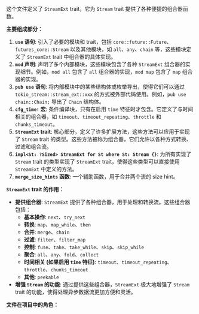 这个文件定义了 `StreamExt` trait，它为 `Stream` trait 提供了各种便捷的组合器函数。

**主要组成部分：**

1.  **`use` 语句**: 引入了必要的模块和 trait，包括 `core::future::Future`、`futures_core::Stream` 以及其他模块，如 `all`、`any`、`chain` 等，这些模块定义了 `StreamExt` trait 中组合器的具体实现。
2.  **`mod` 声明**: 声明了多个内部模块，这些模块包含了各种 `StreamExt` 组合器的实现细节。例如，`mod all` 包含了 `all` 组合器的实现，`mod map` 包含了 `map` 组合器的实现。
3.  **`pub use` 语句**: 将内部模块中的某些结构体或枚举导出，使得它们可以通过 `tokio_stream::stream_ext::xxx` 的方式被外部代码使用。例如，`pub use chain::Chain;` 导出了 `Chain` 结构体。
4.  **`cfg_time!` 宏**:  条件编译块，只有在启用 `time` 特征时才包含。它定义了与时间相关的组合器，如 `timeout`、`timeout_repeating`、`throttle` 和 `chunks_timeout`。
5.  **`StreamExt` trait**:  核心部分，定义了许多扩展方法，这些方法可以应用于实现了 `Stream` trait 的类型。这些方法被称为组合器，它们允许以各种方式转换、过滤和组合流。
6.  **`impl<St: ?Sized> StreamExt for St where St: Stream {}`**:  为所有实现了 `Stream` trait 的类型实现了 `StreamExt` trait，使得这些类型可以直接使用 `StreamExt` 中定义的方法。
7.  **`merge_size_hints` 函数**:  一个辅助函数，用于合并两个流的 size hint。

**`StreamExt` trait 的作用：**

*   **提供组合器**:  `StreamExt` 提供了各种组合器，用于处理和转换流。这些组合器包括：
    *   **基本操作**: `next`、`try_next`
    *   **转换**: `map`、`map_while`、`then`
    *   **合并**: `merge`、`chain`
    *   **过滤**: `filter`、`filter_map`
    *   **控制**: `fuse`、`take`、`take_while`、`skip`、`skip_while`
    *   **聚合**: `all`、`any`、`fold`、`collect`
    *   **时间相关 (如果启用 `time` 特征)**: `timeout`、`timeout_repeating`、`throttle`、`chunks_timeout`
    *   **其他**: `peekable`
*   **增强 `Stream` 的功能**:  通过提供这些组合器，`StreamExt` 极大地增强了 `Stream` trait 的功能，使得处理异步数据流更加方便和灵活。

**文件在项目中的角色：**
